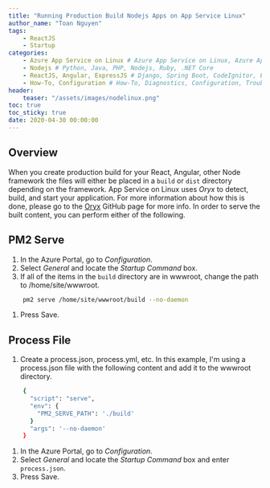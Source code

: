 ```yaml
---
title: "Running Production Build Nodejs Apps on App Service Linux"
author_name: "Toan Nguyen"
tags:
    - ReactJS
    - Startup
categories:
    - Azure App Service on Linux # Azure App Service on Linux, Azure App Service on Windows, Function App, Azure VM, Azure SDK
    - Nodejs # Python, Java, PHP, Nodejs, Ruby, .NET Core
    - ReactJS, Angular, ExpressJS # Django, Spring Boot, CodeIgnitor, ExpressJS
    - How-To, Configuration # How-To, Diagnostics, Configuration, Troubleshooting, Performance
header:
    teaser: "/assets/images/nodelinux.png" 
toc: true
toc_sticky: true
date: 2020-04-30 00:00:00
---
```


## Overview

When you create production build for your React, Angular, other Node framework the files will either be placed in a `build` or `dist` directory depending on the framework.  App Service on Linux uses *Oryx* to detect, build, and start your application.  For more information about how this is done, please go to the [Oryx](https://github.com/microsoft/Oryx/blob/master/doc/runtimes/nodejs.md) GitHub page for more info.  In order to serve the built content, you can perform either of the following.

## PM2 Serve

1. In the Azure Portal, go to *Configuration*.
1. Select *General* and locate the *Startup Command* box.
1. If all of the items in the `build` directory are in wwwroot, change the path to /home/site/wwwroot.

```bash	
	pm2 serve /home/site/wwwroot/build --no-daemon
```
1. Press Save.

## Process File

1. Create a process.json, process.yml, etc.  In this example, I'm using a process.json file with the following content and add it to the wwwroot directory.
	
```bash	
	{
	  "script": "serve",
	  "env": {
	    "PM2_SERVE_PATH": './build'
	  }
	  "args": '--no-daemon'
	}
```
1. In the Azure Portal, go to *Configuration*.
1. Select *General* and locate the *Startup Command* box and enter `process.json`.
1. Press Save.